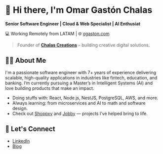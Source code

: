 # 👋 Hi there, I'm Omar Gastón Chalas

**Senior Software Engineer | Cloud & Web Specialist | AI Enthusiat**  

💻 Working Remotely from LATAM | 🌐 [ogaston.com](https://ogaston.com)
> Founder of **[Chalas Creations](https://github.com/chalas-creations/)** – building creative digital solutions.


## 🧑🏾 About Me

I'm a passionate software engineer with 7+ years of experience delivering scalable, high-quality applications in industries like fintech, education, and banking. I’m currently pursuing a Master’s in Intelligent Systems (AI) and love building products that make an impact.

- Doing stuffs with: React, Node.js, NestJS, PostgreSQL, AWS, and more.
- Always learning: from microservices and AI to math and software design.
- Check out [Shoppxy](https://shoppxy.com) and [Jobby](https://jobby-page-chalas-creations-team.vercel.app/) — projects I’ve helped bring to life.

## 🔗 Let's Connect
- [LinkedIn](https://www.linkedin.com/in/omar-gaston-chalas/)
- [Blog](https://ogaston.com/blog)
